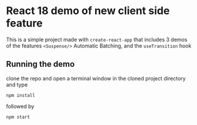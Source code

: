 # React 18 demo of new client side feature
This is a simple project made with `create-react-app` that includes 3 demos of the features `<Suspense/>` Automatic Batching, and the `useTransition` hook

## Running the demo
clone the repo and open a terminal window in the cloned project directory and type
```shell
npm install
```
followed by 
```shell
npm start
```
